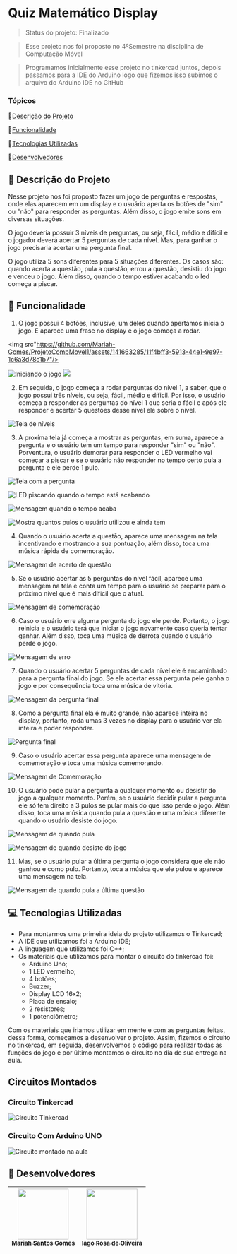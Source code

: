 # Quiz Matemático Display

> Status do projeto: Finalizado

> Esse projeto nos foi proposto no 4ºSemestre na disciplina de Computação Móvel

> Programamos inicialmente esse projeto no tinkercad juntos, depois passamos para a IDE do Arduino logo que fizemos isso subimos o arquivo do Arduino IDE no GitHub  

### Tópicos

🔹[Descrição do Projeto](#pencil-descrição-do-projeto)

🔹[Funcionalidade](#mag_right-funcionalidade)

🔹[Tecnologias Utilizadas](#computer-tecnologias-utilizadas)

🔹[Desenvolvedores](#busts_in_silhouette-desenvolvedores)

## :pencil: Descrição do Projeto

Nesse projeto nos foi proposto fazer um jogo de perguntas e respostas, onde elas aparecem em um display e o usuário aperta os botões de "sim" ou "não" para responder as perguntas. Além disso, o jogo emite sons em diversas situações.

O jogo deveria possuir 3 níveis de perguntas, ou seja, fácil, médio e difícil e o jogador deverá acertar 5 perguntas de cada nível. Mas, para ganhar o jogo precisaria acertar uma pergunta final.

O jogo utiliza 5 sons diferentes para 5 situações diferentes. Os casos são: quando acerta a questão, pula a questão, errou a questão, desistiu do jogo e venceu o jogo. Além disso, quando o tempo estiver acabando o led começa a piscar.

## :mag_right: Funcionalidade
1.  O jogo possui 4 botões, inclusive, um deles quando apertamos inícia o jogo. E aparece uma frase no display e o jogo começa a rodar.

<img src"https://github.com/Mariah-Gomes/ProjetoCompMovel1/assets/141663285/11f4bff3-5913-44e1-9e97-1c6a3d78c1b7"/>

![Iniciando o jogo](https://github.com/Mariah-Gomes/ProjetoCompMovel1/assets/141663285/11f4bff3-5913-44e1-9e97-1c6a3d78c1b7)
<img src="https://github.com/Mariah-Gomes/Mariah-Gomes/assets/141663285/072fbb72-77d8-4285-b8c5-5f74cdf113f1)"/>

2. Em seguida, o jogo começa a rodar perguntas do nível 1, a saber, que o jogo possui três níveis, ou seja, fácil, médio e díficil. Por isso, o usuário começa a responder as perguntas do nível 1 que seria o fácil e após ele responder e acertar 5 questões desse nível ele sobre o nível.

![Tela de níveis](https://github.com/Mariah-Gomes/ProjetoCompMovel1/assets/141663285/ee49d95d-3e8c-4e69-aebe-7393da3c6b57)
   
3. A proxíma tela já começa a mostrar as perguntas, em suma, aparece a pergunta e o usuário tem um tempo para responder "sim" ou "não". Porventura, o usuário demorar para responder o LED vermelho vai começar a piscar e se o usuário não responder no tempo certo pula a pergunta e ele perde 1 pulo.

![Tela com a pergunta](https://github.com/Mariah-Gomes/ProjetoCompMovel1/assets/141663285/62b28fc4-8ade-449d-8470-1d4f42560e0f)

![LED piscando quando o tempo está acabando](https://github.com/Mariah-Gomes/ProjetoCompMovel1/assets/141663285/5cf877cf-1faa-4f71-94a5-70f027df8bac)

![Mensagem quando o tempo acaba](https://github.com/Mariah-Gomes/ProjetoCompMovel1/assets/141663285/fa50e496-e3d9-40b3-b85d-67515d0ceb04)

![Mostra quantos pulos o usuário utilizou e ainda tem](https://github.com/Mariah-Gomes/ProjetoCompMovel1/assets/141663285/4f65719e-6474-4f87-a6d7-7f17ffbf9139)

4. Quando o usuário acerta a questão, aparece uma mensagem na tela incentivando e mostrando a sua pontuação, além disso, toca uma música rápida de comemoração.

![Mensagem de acerto de questão](https://github.com/Mariah-Gomes/ProjetoCompMovel1/assets/141663285/d578f306-bcd3-4061-9d52-b99b2177c3d5)

5. Se o usuário acertar as 5 perguntas do nível fácil, aparece uma mensagem na tela e conta um tempo para o usuário se preparar para o próximo nível que é mais díficil que o atual.

![Mensagem de comemoração](https://github.com/Mariah-Gomes/ProjetoCompMovel1/assets/141663285/453f45a2-4e98-4efa-af2e-f5dc7b58f1ee)

6. Caso o usuário erre alguma pergunta do jogo ele perde. Portanto, o jogo reinicia e o usuário terá que iniciar o jogo novamente caso queria tentar ganhar. Além disso, toca uma música de derrota quando o usuário perde o jogo.

![Mensagem de erro](https://github.com/Mariah-Gomes/ProjetoCompMovel1/assets/141663285/3abdf333-4f43-4854-b56d-93756f2208a0)

7. Quando o usuário acertar 5 perguntas de cada nível ele é encaminhado para a pergunta final do jogo. Se ele acertar essa pergunta pele ganha o jogo e por consequência toca uma música de vitória.

![Mensagem da pergunta final](https://github.com/Mariah-Gomes/ProjetoCompMovel1/assets/141663285/629df57b-01bc-409e-9144-5b16f0150c65)

8. Como a pergunta final ela é muito grande, não aparece inteira no display, portanto, roda umas 3 vezes no display para o usuário ver ela inteira e poder responder.

![Pergunta final](https://github.com/Mariah-Gomes/ProjetoCompMovel1/assets/141663285/625ad836-1c72-4e02-94d5-75eaeaf502b1)

9. Caso o usuário acertar essa pergunta aparece uma mensagem de comemoração e toca uma música comemorando.

![Mensagem de Comemoração](https://github.com/Mariah-Gomes/ProjetoCompMovel1/assets/141663285/437c0411-1094-43ae-84e6-3b0d55b76d53)

10. O usuário pode pular a pergunta a qualquer momento ou desistir do jogo a qualquer momento. Porém, se o usuário decidir pular a pergunta ele só tem direito a 3 pulos se pular mais do que isso perde o jogo. Além disso, toca uma música quando pula a questão e uma música diferente quando o usuário desiste do jogo.

![Mensagem de quando pula](https://github.com/Mariah-Gomes/ProjetoCompMovel1/assets/141663285/bc2fd24b-72bc-40ea-87db-e9850f5ccea9)

![Mensagem de quando desiste do jogo](https://github.com/Mariah-Gomes/ProjetoCompMovel1/assets/141663285/2b0726af-5be3-417e-ac9a-0e542264086d)

11. Mas, se o usuário pular a última pergunta o jogo considera que ele não ganhou e como pulo. Portanto, toca a música que ele pulou e aparece uma mensagem na tela.

![Mensagem de quando pula a última questão](https://github.com/Mariah-Gomes/ProjetoCompMovel1/assets/141663285/5c32f656-989b-4a08-84cc-7d91e20fb9a1)

## :computer: Tecnologias Utilizadas
- Para montarmos uma primeira ideia do projeto utilizamos o Tinkercad;
- A IDE que utilizamos foi a Arduino IDE;
- A linguagem que utilizamos foi C++;
- Os materiais que utilizamos para montar o circuito do tinkercad foi:
  - Arduino Uno;
  - 1 LED vermelho;
  - 4 botões;
  - Buzzer;
  - Display LCD 16x2;
  - Placa de ensaio;
  - 2 resistores;
  - 1 potenciômetro;

Com os materiais que iriamos utilizar em mente e com as perguntas feitas, dessa forma, começamos a desenvolver o projeto. Assim, fizemos o circuito no tinkercad, em seguida, desenvolvemos o código para realizar todas as funções do jogo e por último montamos o circuito no dia de sua entrega na aula.

## Circuitos Montados
### Circuito Tinkercad
![Circuito Tinkercad](https://github.com/Mariah-Gomes/ProjetoCompMovel1/assets/141663285/ceec4e8e-82c0-47da-bf58-ef968e7b7ce5)
### Circuito Com Arduino UNO
![Circuito montado na aula](https://github.com/Mariah-Gomes/ProjetoCompMovel1/assets/141663285/104e619f-c209-40fc-8598-2e0f96620624)

## :busts_in_silhouette: Desenvolvedores
| [<img loading="lazy" src="https://github.com/Mariah-Gomes/ProjetoCompMovel1/assets/141663285/e6827fd1-d8fe-4740-b6fc-fbbfccd05752" width=115><br><sub>Mariah Santos Gomes</sub>](https://github.com/Mariah-Gomes) | [<img loading="lazy" src="https://github.com/Mariah-Gomes/ProjetoCompMovel1/assets/141663285/66d7e656-b9e4-43b7-94fa-931b736df881" width=115><br><sub>Iago Rosa de Oliveira</sub>](https://github.com/iagorosa28) |
| :---: | :---: |
